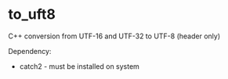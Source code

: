 # to_uft8
C++ conversion from UTF-16 and UTF-32 to UTF-8 (header only)

Dependency:
* catch2 - must be installed on system
